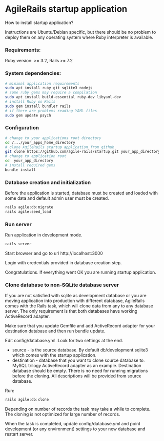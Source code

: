 # AgileRails startup application

How to install startup application?

Instructions are Ubuntu/Debian specific, but there should be no problem to deploy 
them on any operating system where Ruby interpreter is available. 

### Requirements:

Ruby version: >= 3.2, Rails >= 7.2
  
### System dependencies:
```bash
# minimal application requirements 
sudo apt install ruby git sqlite3 nodejs
# some ruby gems may require a compilation
sudo apt install build-essential ruby-dev libyaml-dev
# install Ruby on Rails
sudo gem install bundler rails
# if there are problems reading YAML files 
sudo gem update psych
```

### Configuration
```bash
# change to your applications root directory
cd /.../your_apps_home_directory
# clone AgileRails startup application from github
git clone https://github.com/agile-rails/startup.git your_app_directory
# change to application root
cd  your_app_directory
# install required gems
bundle install
```

### Database creation and initialization

Before the application is started, database must be created and loaded with some data and default admin user must be created.
```bash
rails agile:db:migrate
rails agile:seed_load
```

### Run server

Run application in development mode.
```bash
rails server
```

Start browser and go to url http://localhost:3000

Login with credentials provided in database creation step.

Congratulations. If everything went OK you are running startup application.

### Clone database to non-SQLite database server
If you are not satisfied with sqlite as development database or you are moving 
application into production with different database, AgileRails comes with the Rails task, which will clone data from any to any database server. 
The only requirement is that both databases have working ActiveRecord adapter.

Make sure that you update Gemfile and add ActiveRecord adapter for your destination database and then run bundle update.

Edit config/database.yml. Look for two settings at the end. 
* source - is the source database. By default db/development.sqlite3 which comes with the startup application.
* destination - database that you want to clone source database to. MySQL trilogy ActiveRecord adapter as an example.
Destination database should be empty. There is no need for running migrations before the cloning.
All descriptions will be provided from source database.

Run:
```bash
rails agile:db:clone
```
Depending on number of records the task may take a while to complete. The cloning is not optimized for large number of records.

When the task is completed, update config/database.yml and point development (or any environment) settings to your new database and restart server.
